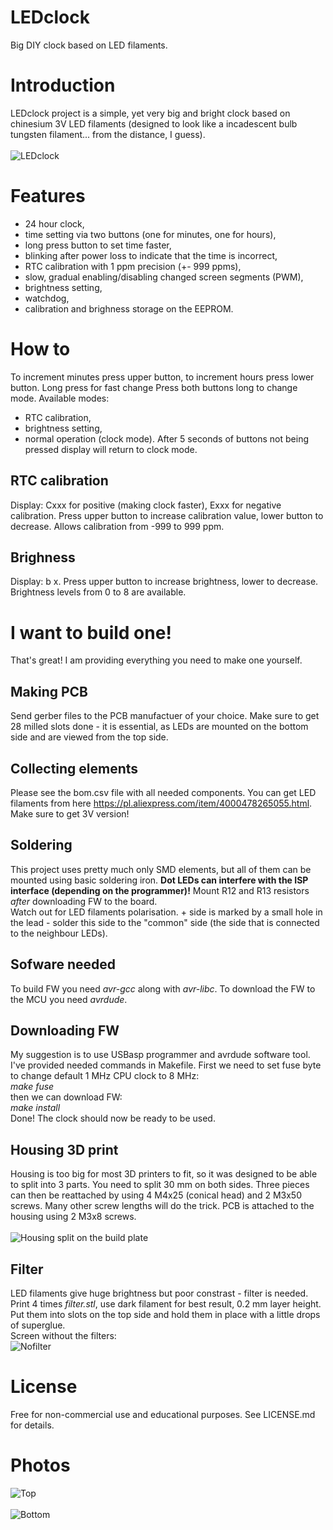 # LEDclock
Big DIY clock based on LED filaments.

# Introduction
LEDclock project is a simple, yet very big and bright clock based on chinesium 3V LED filaments (designed to look like a incadescent bulb tungsten filament... from the distance, I guess).<br><br>
![LEDclock](img/ledclock.jpeg "LEDclock")

# Features
- 24 hour clock,
- time setting via two buttons (one for minutes, one for hours),
- long press button to set time faster,
- blinking after power loss to indicate that the time is incorrect,
- RTC calibration with 1 ppm precision (+- 999 ppms),
- slow, gradual enabling/disabling changed screen segments (PWM),
- brightness setting,
- watchdog,
- calibration and brighness storage on the EEPROM.

# How to
To increment minutes press upper button, to increment hours press lower button. Long press for fast change
Press both buttons long to change mode. Available modes:
- RTC calibration,
- brightness setting,
- normal operation (clock mode).
After 5 seconds of buttons not being pressed display will return to clock mode.

## RTC calibration
Display: Cxxx for positive (making clock faster), Exxx for negative calibration. Press upper button to increase calibration value, lower button to decrease. Allows calibration from -999 to 999 ppm.

## Brighness
Display: b  x. Press upper button to increase brightness, lower to decrease. Brightness levels from 0 to 8 are available.

# I want to build one!
That's great! I am providing everything you need to make one yourself.

## Making PCB
Send gerber files to the PCB manufactuer of your choice. Make sure to get 28 milled slots done - it is essential, as LEDs are mounted on the bottom side and are viewed from the top side.

## Collecting elements
Please see the bom.csv file with all needed components. You can get LED filaments from here https://pl.aliexpress.com/item/4000478265055.html. Make sure to get 3V version!

## Soldering
This project uses pretty much only SMD elements, but all of them can be mounted using basic soldering iron.
**Dot LEDs can interfere with the ISP interface (depending on the programmer)!** Mount R12 and R13 resistors *after* downloading FW to the board.<br>
Watch out for LED filaments polarisation. + side is marked by a small hole in the lead - solder this side to the "common" side (the side that is connected to the neighbour LEDs).

## Sofware needed
To build FW you need *avr-gcc* along with *avr-libc*. To download the FW to the MCU you need *avrdude*.

## Downloading FW
My suggestion is to use USBasp programmer and avrdude software tool. I've provided needed commands in Makefile.
First we need to set fuse byte to change default 1 MHz CPU clock to 8 MHz:<br>
*make fuse*<br>
then we can download FW:<br>
*make install*<br>
Done! The clock should now be ready to be used.

## Housing 3D print
Housing is too big for most 3D printers to fit, so it was designed to be able to split into 3 parts. You need to split 30 mm on both sides. Three pieces can then be reattached by using 4 M4x25 (conical head) and 2 M3x50 screws. Many other screw lengths will do the trick. PCB is attached to the housing using 2 M3x8 screws.<br><br>
![Housing split on the build plate](img/3dprint.png "Housing split on the build plate")

## Filter
LED filaments give huge brightness but poor constrast - filter is needed. Print 4 times *filter.stl*, use dark filament for best result, 0.2 mm layer height. Put them into slots on the top side and hold them in place with a little drops of superglue.<br>
Screen without the filters:<br>
![Nofilter](img/nofilter.jpeg "No filter")

# License
Free for non-commercial use and educational purposes. See LICENSE.md for details.

# Photos
![Top](img/top.jpeg "Top")<br><br>
![Bottom](img/bottom.jpeg "Bottom")
